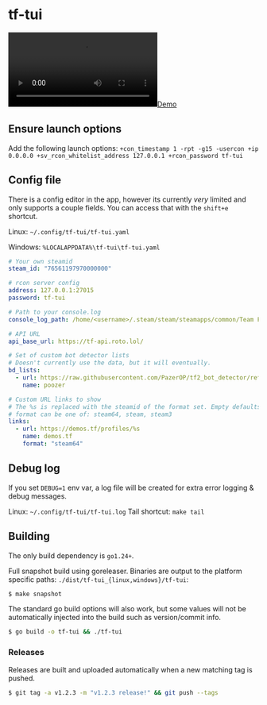# tf-tui

[![Demo](docs/demo.mp4)](docs/demo.mp4)

## Ensure launch options

Add the following launch options:
`+con_timestamp 1 -rpt -g15 -usercon +ip 0.0.0.0 +sv_rcon_whitelist_address 127.0.0.1 +rcon_password tf-tui`


## Config file

There is a config editor in the app, however its currently *very* limited and only supports a couple fields. You can
access that with the `shift+e` shortcut.

Linux: `~/.config/tf-tui/tf-tui.yaml`

Windows: `%LOCALAPPDATA%\tf-tui\tf-tui.yaml`

```yaml
# Your own steamid
steam_id: "76561197970000000"

# rcon server config
address: 127.0.0.1:27015
password: tf-tui

# Path to your console.log
console_log_path: /home/<username>/.steam/steam/steamapps/common/Team Fortress 2/tf/console.log

# API URL
api_base_url: https://tf-api.roto.lol/

# Set of custom bot detector lists
# Doesn't currently use the data, but it will eventually.
bd_lists:
  - url: https://raw.githubusercontent.com/PazerOP/tf2_bot_detector/refs/heads/master/staging/cfg/playerlist.official.json
    name: poozer

# Custom URL links to show
# The %s is replaced with the steamid of the format set. Empty defaults to steam64.
# format can be one of: steam64, steam, steam3
links:
  - url: https://demos.tf/profiles/%s
    name: demos.tf
    format: "steam64"
```

## Debug log

If you set `DEBUG=1` env var, a log file will be created for extra error logging & debug messages.

Linux: `~/.config/tf-tui/tf-tui.log` Tail shortcut: `make tail`

## Building

The only build dependency is `go1.24+`.

Full snapshot build using goreleaser. Binaries are output to the platform specific paths: `./dist/tf-tui_{linux,windows}/tf-tui`:

```sh
$ make snapshot
```

The standard go build options will also work, but some values will not be automatically injected into the build such as version/commit info.

```sh
$ go build -o tf-tui && ./tf-tui
```

### Releases

Releases are built and uploaded automatically when a new matching tag is pushed.

```sh
$ git tag -a v1.2.3 -m "v1.2.3 release!" && git push --tags
```
